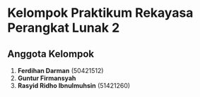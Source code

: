 # Kelompok Praktikum Rekayasa Perangkat Lunak 2

## Anggota Kelompok
1. **Ferdihan Darman** (50421512)
2. **Guntur Firmansyah**
3. **Rasyid Ridho Ibnulmuhsin** (51421260)
